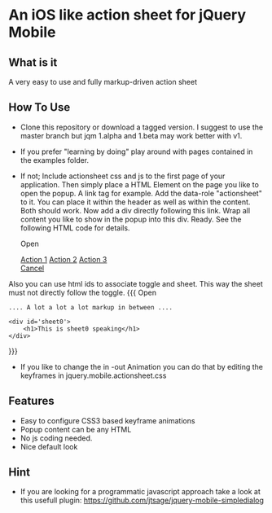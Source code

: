 An iOS like action sheet for jQuery Mobile
==========================================

What is it
----------
A very easy to use and fully markup-driven action sheet

How To Use
----------
* Clone this repository or download a tagged version. I suggest to use the
master branch but jqm 1.alpha and 1.beta may work better with v1.
* If you prefer "learning by doing" play around with pages contained in the
examples folder.
* If not;
Include actionsheet css and js to the first page of your application. 
Then simply place a HTML Element on the page you like to open the popup.
A link tag for example. Add the data-role "actionsheet" to it. You can place it within
the header as well as within the content. Both should work.
Now add a div directly following this link. Wrap all content you like to show in the popup
into this div. Ready. See the following HTML code for details.

    <a data-icon="plus" data-role="actionsheet">Open</a>
    <div>
      <a data-role="button" href="#">Action 1</a>
      <a data-role="button" href="#">Action 2</a>
      <a data-role="button" href="#">Action 3</a>
      <br/>
      <!-- This close button is optional. The widget also closes if you click or touch outside of the popup -->
      <a data-role="button" data-rel="close" href="#">Cancel</a>
    </div>

Also you can use html ids to associate toggle and sheet. This way the sheet must not directly follow the toggle.
{{{
    <a data-role="actionsheet" data-sheet='sheet0'>Open</a>

    .... A lot a lot a lot markup in between ....

    <div id='sheet0'>
        <h1>This is sheet0 speaking</h1>
    </div>
}}}
* If you like to change the in -out Animation you can do that by editing the keyframes in jquery.mobile.actionsheet.css


Features
--------
* Easy to configure CSS3 based keyframe animations
* Popup content can be any HTML
* No js coding needed.
* Nice default look

Hint
----
* If you are looking for a programmatic javascript approach take a look at this
usefull plugin: https://github.com/jtsage/jquery-mobile-simpledialog

